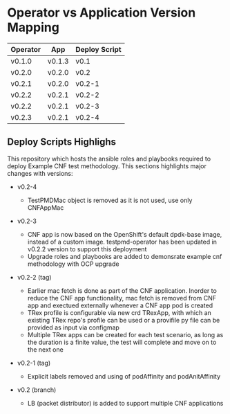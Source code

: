 Operator vs Application Version Mapping
=======================================

| Operator 	| App 		| Deploy Script 	|
|-----------|-------|----------------|
| v0.1.0	| v0.1.3	| v0.1		   |
| v0.2.0	| v0.2.0	| v0.2  	  |
| v0.2.1	| v0.2.0	| v0.2-1	  |
| v0.2.2	| v0.2.1	| v0.2-2  	|
| v0.2.2	| v0.2.1	| v0.2-3  	|
| v0.2.3	| v0.2.1	| v0.2-4  	|


Deploy Scripts Highlighs
------------------------
This repository which hosts the ansible roles and playbooks required to deploy Example CNF test methodology. This sections highlights major changes with versions:

* v0.2-4
  * TestPMDMac object is removed as it is not used, use only CNFAppMac

* v0.2-3
  * CNF app is now based on the OpenShift's default dpdk-base image, instead of a custom image. testpmd-operator has been updated in v0.2.2 version to support this deployment
  * Upgrade roles and playbooks are added to demonsrate example cnf methodology with OCP upgrade

* v0.2-2 (tag)
  * Earlier mac fetch is done as part of the CNF application. Inorder to reduce the CNF app functionality, mac fetch is removed from CNF app and exectued externally whenever a CNF app pod is created
  * TRex profile is configurable via new crd TRexApp, with which an existing TRex repo's profile can be used or a provifile py file can be provided as input via configmap
  * Multiple TRex apps can be created for each test scenario, as long as the duration is a finite value, the test will complete and move on to the next one

* v0.2-1 (tag)
  * Explicit labels removed and using of podAffinity and podAnitAffinity

* v0.2 (branch)
  * LB (packet distributor) is added to support multiple CNF applications
